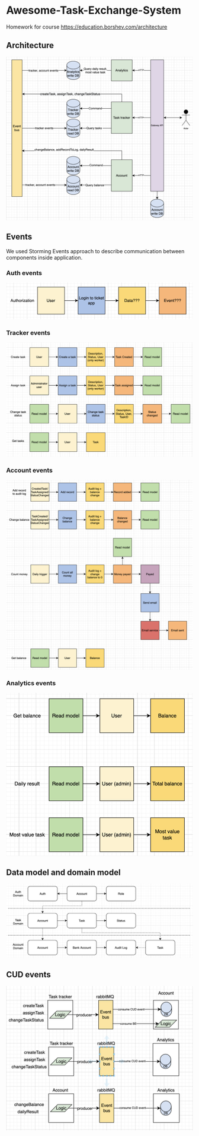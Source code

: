 # Awesome-Task-Exchange-System
Homework for course https://education.borshev.com/architecture
## Architecture
![Data domain model](https://github.com/zvrvdmtr/Awesome-Task-Exchange-System/blob/arch/docs/architecture.png)
## Events
We used Storming Events approach to describe communication between components inside application.
### Auth events
![Auth events](https://github.com/zvrvdmtr/Awesome-Task-Exchange-System/blob/arch/docs/auth_events.png)
### Tracker events
![Tracker events](https://github.com/zvrvdmtr/Awesome-Task-Exchange-System/blob/arch/docs/tracker_events.png)
### Account events
![Account events](https://github.com/zvrvdmtr/Awesome-Task-Exchange-System/blob/arch/docs/account_events.png)
### Analytics events
![Analytics events](https://github.com/zvrvdmtr/Awesome-Task-Exchange-System/blob/arch/docs/analytics_events.png)
## Data model and domain model
![Data domain model](https://github.com/zvrvdmtr/Awesome-Task-Exchange-System/blob/arch/docs/domain_and_data_model.png)
## CUD events
![CUD events](https://github.com/zvrvdmtr/Awesome-Task-Exchange-System/blob/arch/docs/cud_events.png)
